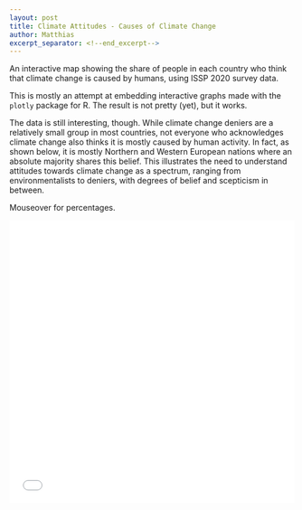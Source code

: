 ```yaml
---
layout: post
title: Climate Attitudes - Causes of Climate Change
author: Matthias
excerpt_separator: <!--end_excerpt-->
---
```


An interactive map showing the share of people in each country who think that climate change is caused by humans, using ISSP 2020 survey data. <!--end_excerpt-->

This is mostly an attempt at embedding interactive graphs made with the `plotly` package for R. The result is not pretty (yet), but it works.

The data is still interesting, though. While climate change deniers are a relatively small group in most countries, not everyone who acknowledges climate change also thinks it is mostly caused by human activity. In fact, as shown below, it is mostly Northern and Western European nations where an absolute majority shares this belief. This illustrates the need to understand attitudes towards climate change as a spectrum, ranging from environmentalists to deniers, with degrees of belief and scepticism in between. 

Mouseover for percentages.

<iframe src="/images/climatemap.html" height="500px" width="100%" style="border:none;"></iframe>





